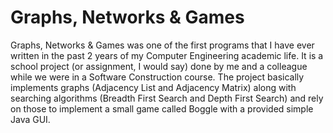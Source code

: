 # Graphs, Networks & Games

Graphs, Networks & Games was one of the first programs that I have ever written in the past 2 years of my Computer Engineering academic life. It is a school project (or assignment, I would say) done by me and a colleague while we were in a Software Construction course. The project basically implements graphs (Adjacency List and Adjacency Matrix) along with searching algorithms (Breadth First Search and Depth First Search) and rely on those to implement a small game called Boggle with a provided simple Java GUI.
